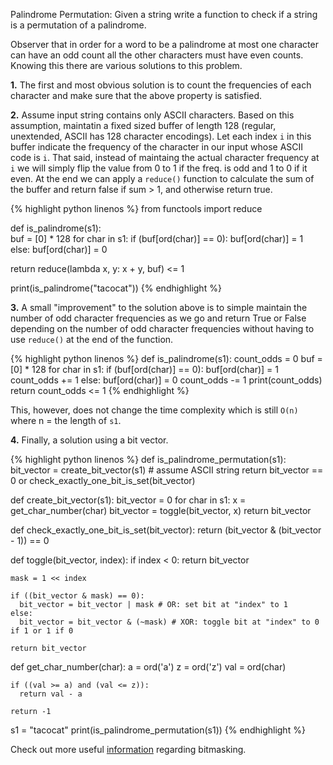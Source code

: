 Palindrome Permutation: Given a string write a function to check if a string is a permutation of a palindrome.

Observer that in order for a word to be a palindrome at most one character can have an odd count all the other characters must have even counts. Knowing this there are various solutions to this problem.

**1.** The first and most obvious solution is to count the frequencies of each character and make sure that the above property is satisfied.

**2.** Assume input string contains only ASCII characters. Based on this assumption, maintatin a fixed sized buffer of length 128 (regular, unextended, ASCII has 128 character encodings). Let each index `i` in this buffer indicate the frequency of the character in our input whose ASCII code is `i`. That said, instead of maintaing the actual character frequency at `i` we will simply flip the value from 0 to 1 if the freq. is odd and 1 to 0 if it even. At the end we can apply a `reduce()` function to calculate the sum of the buffer and return false if sum > 1, and otherwise return true.

{% highlight python linenos %}
from functools import reduce

def is_palindrome(s1):  
  buf = [0] * 128
  for char in s1:
    if (buf[ord(char)] == 0):
      buf[ord(char)] = 1      
    else:
      buf[ord(char)] = 0 

  return reduce(lambda x, y: x + y, buf) <= 1

print(is_palindrome("tacocat"))
{% endhighlight %}

**3.** A small "improvement" to the solution above is to simple maintain the number of odd character frequencies as we go and return True or False depending on the number of odd character frequencies without having to use `reduce()` at the end of the function.

{% highlight python linenos %}
def is_palindrome(s1):
  count_odds = 0
  buf = [0] * 128
  for char in s1:
    if (buf[ord(char)] == 0):
      buf[ord(char)] = 1
      count_odds += 1
    else:
      buf[ord(char)] = 0
      count_odds -= 1
    print(count_odds)
  return count_odds <= 1
{% endhighlight %}

This, however, does not change the time complexity which is still `O(n)` where n = the length of `s1`.

**4.** Finally, a solution using a bit vector.

{% highlight python linenos %}
  def is_palindrome_permutation(s1):
    bit_vector = create_bit_vector(s1) # assume ASCII string
    return bit_vector == 0 or check_exactly_one_bit_is_set(bit_vector)

  def create_bit_vector(s1):
    bit_vector = 0
    for char in s1:
      x = get_char_number(char)
      bit_vector = toggle(bit_vector, x)
    return bit_vector

  def check_exactly_one_bit_is_set(bit_vector):
    return (bit_vector & (bit_vector - 1)) == 0

  def toggle(bit_vector, index):
    if index < 0:
      return bit_vector

    mask = 1 << index

    if ((bit_vector & mask) == 0):
      bit_vector = bit_vector | mask # OR: set bit at "index" to 1
    else:
      bit_vector = bit_vector & (~mask) # XOR: toggle bit at "index" to 0 if 1 or 1 if 0

    return bit_vector

  def get_char_number(char):
    a = ord('a')
    z = ord('z')
    val = ord(char)

    if ((val >= a) and (val <= z)):
      return val - a

    return -1

  s1 = "tacocat"
  print(is_palindrome_permutation(s1))
{% endhighlight %}

Check out more useful [information](https://stackoverflow.com/questions/31575691/what-is-a-bitmask-and-a-mask) regarding bitmasking.
